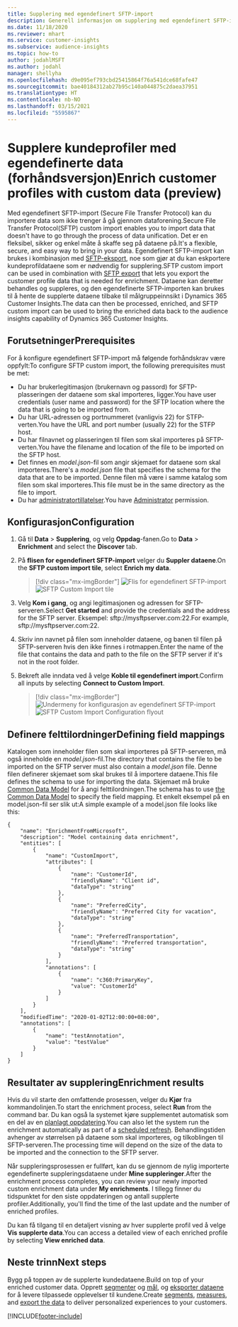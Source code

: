 ```yaml
---
title: Supplering med egendefinert SFTP-import
description: Generell informasjon om supplering med egendefinert SFTP-import.
ms.date: 11/18/2020
ms.reviewer: mhart
ms.service: customer-insights
ms.subservice: audience-insights
ms.topic: how-to
author: jodahlMSFT
ms.author: jodahl
manager: shellyha
ms.openlocfilehash: d9e095ef793cbd25415864f76a541dce68fafe47
ms.sourcegitcommit: bae40184312ab27b95c140a044875c2daea37951
ms.translationtype: HT
ms.contentlocale: nb-NO
ms.lasthandoff: 03/15/2021
ms.locfileid: "5595867"
---
```

# <a name="enrich-customer-profiles-with-custom-data-preview"></a><span data-ttu-id="f7466-103">Supplere kundeprofiler med egendefinerte data (forhåndsversjon)</span><span class="sxs-lookup"><span data-stu-id="f7466-103">Enrich customer profiles with custom data (preview)</span></span>

<span data-ttu-id="f7466-104">Med egendefinert SFTP-import (Secure File Transfer Protocol) kan du importere data som ikke trenger å gå gjennom dataforening.</span><span class="sxs-lookup"><span data-stu-id="f7466-104">Secure File Transfer Protocol(SFTP) custom import enables you to import data that doesn't have to go through the process of data unification.</span></span> <span data-ttu-id="f7466-105">Det er en fleksibel, sikker og enkel måte å skaffe seg på dataene på.</span><span class="sxs-lookup"><span data-stu-id="f7466-105">It's a flexible, secure, and easy way to bring in your data.</span></span> <span data-ttu-id="f7466-106">Egendefinert SFTP-import kan brukes i kombinasjon med [SFTP-eksport](export-sftp.md), noe som gjør at du kan eskportere kundeprofildataene som er nødvendig for supplering.</span><span class="sxs-lookup"><span data-stu-id="f7466-106">SFTP custom import can be used in combination with [SFTP export](export-sftp.md) that lets you export the customer profile data that is needed for enrichment.</span></span> <span data-ttu-id="f7466-107">Dataene kan deretter behandles og suppleres, og den egendefinerte SFTP-importen kan brukes til å hente de supplerte dataene tilbake til målgruppeinnsikt i Dynamics 365 Customer Insights.</span><span class="sxs-lookup"><span data-stu-id="f7466-107">The data can then be processed, enriched, and SFTP custom import can be used to bring the enriched data back to the audience insights capability of Dynamics 365 Customer Insights.</span></span>

## <a name="prerequisites"></a><span data-ttu-id="f7466-108">Forutsetninger</span><span class="sxs-lookup"><span data-stu-id="f7466-108">Prerequisites</span></span>

<span data-ttu-id="f7466-109">For å konfigure egendefinert SFTP-import må følgende forhåndskrav være oppfylt:</span><span class="sxs-lookup"><span data-stu-id="f7466-109">To configure SFTP custom import, the following prerequisites must be met:</span></span>

- <span data-ttu-id="f7466-110">Du har brukerlegitimasjon (brukernavn og passord) for SFTP-plasseringen der dataene som skal importeres, ligger.</span><span class="sxs-lookup"><span data-stu-id="f7466-110">You have user credentials (user name and password) for the SFTP location where the data that is going to be imported from.</span></span>
- <span data-ttu-id="f7466-111">Du har URL-adressen og portnummeret (vanligvis 22) for STFP-verten.</span><span class="sxs-lookup"><span data-stu-id="f7466-111">You have the URL and port number (usually 22) for the STFP host.</span></span>
- <span data-ttu-id="f7466-112">Du har filnavnet og plasseringen til filen som skal importeres på SFTP-verten.</span><span class="sxs-lookup"><span data-stu-id="f7466-112">You have the filename and location of the file to be imported on the SFTP host.</span></span>
- <span data-ttu-id="f7466-113">Det finnes en *model.json*-fil som angir skjemaet for dataene som skal importeres.</span><span class="sxs-lookup"><span data-stu-id="f7466-113">There's a *model.json* file that specifies the schema for the data that are to be imported.</span></span> <span data-ttu-id="f7466-114">Denne filen må være i samme katalog som filen som skal importeres.</span><span class="sxs-lookup"><span data-stu-id="f7466-114">This file must be in the same directory as the file to import.</span></span>
- <span data-ttu-id="f7466-115">Du har [administratortillatelser](permissions.md#administrator).</span><span class="sxs-lookup"><span data-stu-id="f7466-115">You have [Administrator](permissions.md#administrator) permission.</span></span>

## <a name="configuration"></a><span data-ttu-id="f7466-116">Konfigurasjon</span><span class="sxs-lookup"><span data-stu-id="f7466-116">Configuration</span></span>

1. <span data-ttu-id="f7466-117">Gå til **Data** > **Supplering**, og velg **Oppdag**-fanen.</span><span class="sxs-lookup"><span data-stu-id="f7466-117">Go to **Data** > **Enrichment** and select the **Discover** tab.</span></span>

1. <span data-ttu-id="f7466-118">På **flisen for egendefinert SFTP-import** velger du **Suppler dataene**.</span><span class="sxs-lookup"><span data-stu-id="f7466-118">On the **SFTP custom import tile**, select **Enrich my data**.</span></span>

   > [!div class="mx-imgBorder"]
   > <span data-ttu-id="f7466-119">![Flis for egendefinert SFTP-import](media/SFTP_Custom_Import_tile.png "Flis for egendefinert SFTP-import")</span><span class="sxs-lookup"><span data-stu-id="f7466-119">![SFTP Custom Import tile](media/SFTP_Custom_Import_tile.png "SFTP Custom Import tile")</span></span>

1. <span data-ttu-id="f7466-120">Velg **Kom i gang**, og angi legitimasjonen og adressen for SFTP-serveren.</span><span class="sxs-lookup"><span data-stu-id="f7466-120">Select **Get started** and provide the credentials and the address for the SFTP server.</span></span> <span data-ttu-id="f7466-121">Eksempel: sftp://mysftpserver.com:22.</span><span class="sxs-lookup"><span data-stu-id="f7466-121">For example, sftp://mysftpserver.com:22.</span></span>

1. <span data-ttu-id="f7466-122">Skriv inn navnet på filen som inneholder dataene, og banen til filen på SFTP-serveren hvis den ikke finnes i rotmappen.</span><span class="sxs-lookup"><span data-stu-id="f7466-122">Enter the name of the file that contains the data and path to the file on the SFTP server if it's not in the root folder.</span></span>

1. <span data-ttu-id="f7466-123">Bekreft alle inndata ved å velge **Koble til egendefinert import**.</span><span class="sxs-lookup"><span data-stu-id="f7466-123">Confirm all inputs by selecting **Connect to Custom Import**.</span></span>

   > [!div class="mx-imgBorder"]
   > <span data-ttu-id="f7466-124">![Undermeny for konfigurasjon av egendefinert SFTP-import](media/SFTP_Custom_Import_Configuration_flyout.png "Undermeny for konfigurasjon av egendefinert SFTP-import")</span><span class="sxs-lookup"><span data-stu-id="f7466-124">![SFTP Custom Import Configuration flyout](media/SFTP_Custom_Import_Configuration_flyout.png "SFTP Custom Import Configuration flyout")</span></span>

## <a name="defining-field-mappings"></a><span data-ttu-id="f7466-125">Definere felttilordninger</span><span class="sxs-lookup"><span data-stu-id="f7466-125">Defining field mappings</span></span> 

<span data-ttu-id="f7466-126">Katalogen som inneholder filen som skal importeres på SFTP-serveren, må også inneholde en *model.json*-fil.</span><span class="sxs-lookup"><span data-stu-id="f7466-126">The directory that contains the file to be imported on the SFTP server must also contain a *model.json* file.</span></span> <span data-ttu-id="f7466-127">Denne filen definerer skjemaet som skal brukes til å importere dataene.</span><span class="sxs-lookup"><span data-stu-id="f7466-127">This file defines the schema to use for importing the data.</span></span> <span data-ttu-id="f7466-128">Skjemaet må bruke [Common Data Model](/common-data-model/) for å angi felttilordningen.</span><span class="sxs-lookup"><span data-stu-id="f7466-128">The schema has to use [the Common Data Model](/common-data-model/) to specify the field mapping.</span></span> <span data-ttu-id="f7466-129">Et enkelt eksempel på en model.json-fil ser slik ut:</span><span class="sxs-lookup"><span data-stu-id="f7466-129">A simple example of a model.json file looks like this:</span></span>

```
{
    "name": "EnrichmentFromMicrosoft",
    "description": "Model containing data enrichment",
    "entities": [
        {
            "name": "CustomImport",
            "attributes": [
                {
                    "name": "CustomerId",
                    "friendlyName": "Client id",
                    "dataType": "string"
                },
                {
                    "name": "PreferredCity",
                    "friendlyName": "Preferred City for vacation",
                    "dataType": "string"
                },
                {
                    "name": "PreferredTransportation",
                    "friendlyName": "Preferred transportation",
                    "dataType": "string"
                }
            ],
            "annotations": [
                {
                    "name": "c360:PrimaryKey",
                    "value": "CustomerId"
                }
            ]
        }
    ],
    "modifiedTime": "2020-01-02T12:00:00+08:00",
    "annotations": [
        {
            "name": "testAnnotation",
            "value": "testValue"
        }
    ]
}
```

## <a name="enrichment-results"></a><span data-ttu-id="f7466-130">Resultater av supplering</span><span class="sxs-lookup"><span data-stu-id="f7466-130">Enrichment results</span></span>

<span data-ttu-id="f7466-131">Hvis du vil starte den omfattende prosessen, velger du **Kjør** fra kommandolinjen.</span><span class="sxs-lookup"><span data-stu-id="f7466-131">To start the enrichment process, select **Run** from the command bar.</span></span> <span data-ttu-id="f7466-132">Du kan også la systemet kjøre supplementet automatisk som en del av en [planlagt oppdatering](system.md#schedule-tab).</span><span class="sxs-lookup"><span data-stu-id="f7466-132">You can also let the system run the enrichment automatically as part of a [scheduled refresh](system.md#schedule-tab).</span></span> <span data-ttu-id="f7466-133">Behandlingstiden avhenger av størrelsen på dataene som skal importeres, og tilkoblingen til SFTP-serveren.</span><span class="sxs-lookup"><span data-stu-id="f7466-133">The processing time will depend on the size of the data to be imported and the connection to the SFTP server.</span></span>

<span data-ttu-id="f7466-134">Når suppleringsprosessen er fullført, kan du se gjennom de nylig importerte egendefinerte suppleringsdataene under **Mine suppleringer**.</span><span class="sxs-lookup"><span data-stu-id="f7466-134">After the enrichment process completes, you can review your newly imported custom enrichment data under **My enrichments**.</span></span> <span data-ttu-id="f7466-135">I tillegg finner du tidspunktet for den siste oppdateringen og antall supplerte profiler.</span><span class="sxs-lookup"><span data-stu-id="f7466-135">Additionally, you'll find the time of the last update and the number of enriched profiles.</span></span>

<span data-ttu-id="f7466-136">Du kan få tilgang til en detaljert visning av hver supplerte profil ved å velge **Vis supplerte data**.</span><span class="sxs-lookup"><span data-stu-id="f7466-136">You can access a detailed view of each enriched profile by selecting **View enriched data**.</span></span>

## <a name="next-steps"></a><span data-ttu-id="f7466-137">Neste trinn</span><span class="sxs-lookup"><span data-stu-id="f7466-137">Next steps</span></span>

<span data-ttu-id="f7466-138">Bygg på toppen av de supplerte kundedataene.</span><span class="sxs-lookup"><span data-stu-id="f7466-138">Build on top of your enriched customer data.</span></span> <span data-ttu-id="f7466-139">Opprett [segmenter](segments.md) og [mål](measures.md), og [eksporter dataene](export-destinations.md) for å levere tilpassede opplevelser til kundene.</span><span class="sxs-lookup"><span data-stu-id="f7466-139">Create [segments](segments.md), [measures](measures.md), and [export the data](export-destinations.md) to deliver personalized experiences to your customers.</span></span>




[!INCLUDE[footer-include](../includes/footer-banner.md)]